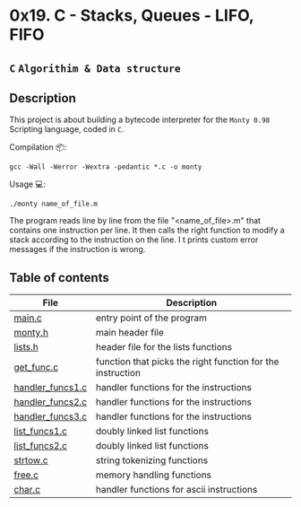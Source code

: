 # 0x19. C - Stacks, Queues - LIFO, FIFO

## `C` `Algorithim & Data structure`

## Description

This project is about building a bytecode interpreter for the `Monty 0.98` Scripting language, coded in `C`.

Compilation :package::

```gcc -Wall -Werror -Wextra -pedantic *.c -o monty```

Usage :computer::

```./monty name_of_file.m```

The program reads line by line from the file "<name_of_file>.m" that contains one instruction per line. It then calls the right function to modify a stack according to the instruction on the line. I t prints custom error messages if the instruction is wrong.

## Table of contents

File | Description
---- | -----------
[main.c](./main.c) |  entry point of the program
[monty.h](./monty.h) | main header file
[lists.h](./lists.h) | header file for the lists functions
[get_func.c](./get_func.c) | function that picks the right function for the instruction
[handler_funcs1.c](./handler_funcs1.c) | handler functions for the instructions
[handler_funcs2.c](./handler_funcs2.c) | handler functions for the instructions
[handler_funcs3.c](./handler_funcs3.c) | handler functions for the instructions
[list_funcs1.c](./list_funcs1.c) | doubly linked list functions
[list_funcs2.c](./list_funcs2.c) | doubly linked list functions
[strtow.c](./strtow.c) | string tokenizing functions
[free.c](./free.c) | memory handling functions
[char.c](./char.c) | handler functions for ascii instructions
